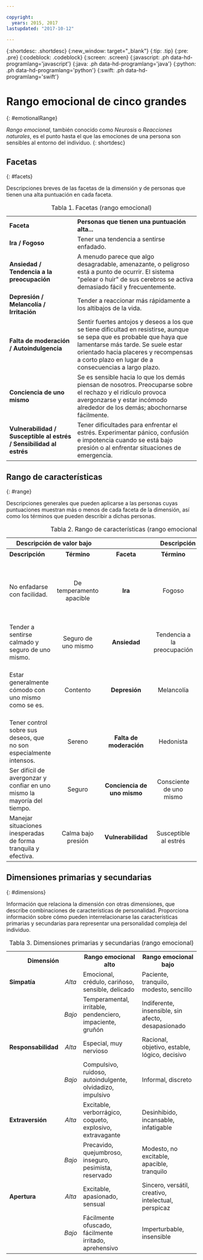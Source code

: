 ```yaml
---

copyright:
  years: 2015, 2017
lastupdated: "2017-10-12"

---
```


{:shortdesc: .shortdesc}
{:new_window: target="_blank"}
{:tip: .tip}
{:pre: .pre}
{:codeblock: .codeblock}
{:screen: .screen}
{:javascript: .ph data-hd-programlang='javascript'}
{:java: .ph data-hd-programlang='java'}
{:python: .ph data-hd-programlang='python'}
{:swift: .ph data-hd-programlang='swift'}

# Rango emocional de cinco grandes
{: #emotionalRange}

*Rango emocional*, también conocido como *Neurosis* o *Reacciones naturales*, es el punto hasta el que las emociones de una persona son sensibles al entorno del individuo.
{: shortdesc}

## Facetas
{: #facets}

Descripciones breves de las facetas de la dimensión y de personas que tienen una alta puntuación en cada faceta.

<table>
  <caption>Tabla 1. Facetas (rango emocional)</caption>
  <tr>
    <th style="text-align:left">Faceta</th>
    <th style="text-align:left">Personas que tienen una puntuación alta...</th>
  </tr>
  <tr>
    <td><strong>Ira / Fogoso</strong></td>
    <td>Tener una tendencia a sentirse enfadado.</td>
  </tr>
  <tr>
    <td><strong>Ansiedad / Tendencia a la preocupación</strong></td>
    <td>A menudo parece que algo desagradable, amenazante, o peligroso está
    a punto de ocurrir. El sistema "pelear o huir" de sus cerebros se activa demasiado
    fácil y frecuentemente.</td>
  </tr>
  <tr>
    <td><strong>Depresión / Melancolía / Irritación</strong></td>
    <td>Tender a reaccionar más rápidamente a los altibajos de la vida.</td>
  </tr>
  <tr>
    <td><strong>Falta de moderación / Autoindulgencia</strong></td>
    <td>Sentir fuertes antojos y deseos a los que se tiene dificultad en resistirse,
    aunque se sepa que es probable que haya que lamentarse más tarde. Se suele
    estar orientado hacia placeres y recompensas a corto plazo en lugar de a consecuencias a     largo plazo.</td>
  </tr>
  <tr>
    <td><strong>Conciencia de uno mismo</strong></td>
    <td>Se es sensible hacia lo que los demás piensan de nosotros. Preocuparse sobre
    el rechazo y el ridículo provoca avergonzarse y estar incómodo alrededor de los
    demás; abochornarse fácilmente.</td>
  </tr>
  <tr>
    <td><strong>Vulnerabilidad / Susceptible al estrés / Sensibilidad al estrés</strong></td>
    <td>Tener dificultades para enfrentar el estrés. Experimentar pánico, confusión
    e impotencia cuando se está bajo presión o al enfrentar situaciones de emergencia.</td>
  </tr>
</table>

## Rango de características
{: #range}

Descripciones generales que pueden aplicarse a las personas cuyas puntuaciones muestran más o menos de cada faceta de la dimensión, así como los términos que pueden describir a dichas personas.

<table>
  <caption>Tabla 2. Rango de características (rango emocional)</caption>
  <tr>
    <th colspan="2" style="text-align:center">Descripción de valor bajo</th>
    <th></th>
    <th colspan="2" style="text-align:center">Descripción de valor alto</th>
  </tr>
  <tr>
    <th style="text-align:left; width: 23%">Descripción</th>
    <th style="text-align:center; width: 16%">Término</th>
    <th style="text-align:center; width: 16%">Faceta</th>
    <th style="text-align:center; width: 16%">Término</th>
    <th style="text-align:right">Descripción</th>
  </tr>
  <tr>
    <td style="text-align:left">No enfadarse con facilidad.</td>
    <td style="text-align:center">De temperamento apacible</td>
    <td style="text-align:center"><strong>Ira</strong></td>
    <td style="text-align:center">Fogoso</td>
    <td style="text-align:right">Tener un temperamento fogoso, especialmente cuando las cosas no salen como se esperaba.</td>
  </tr>
  <tr>
    <td style="text-align:left">Tender a sentirse calmado y seguro de uno mismo.</td>
    <td style="text-align:center">Seguro de uno mismo</td>
    <td style="text-align:center"><strong>Ansiedad</strong></td>
    <td style="text-align:center">Tendencia a la preocupación</td>
    <td style="text-align:right">Tender a preocuparse por cosas que pueden ocurrir.</td>
  </tr>
  <tr>
    <td style="text-align:left">Estar generalmente cómodo con uno mismo como se es.</td>
    <td style="text-align:center">Contento</td>
    <td style="text-align:center"><strong>Depresión</strong></td>
    <td style="text-align:center">Melancolía</td>
    <td style="text-align:right">Pensar bastante a menudo sobre las cosas con las que se está descontento.</td>
  </tr>
  <tr>
    <td style="text-align:left">Tener control sobre sus deseos, que no son especialmente intensos.</td>
    <td style="text-align:center">Sereno</td>
    <td style="text-align:center"><strong>Falta de moderación</strong></td>
    <td style="text-align:center">Hedonista</td>
    <td style="text-align:right">Sentir los deseos firmemente y estar tentado fácilmente por ellos.</td>
  </tr>
  <tr>
    <td style="text-align:left">Ser difícil de avergonzar y confiar en uno mismo la mayoría del tiempo.</td>
    <td style="text-align:center">Seguro</td>
    <td style="text-align:center"><strong>Conciencia de uno mismo</strong></td>
    <td style="text-align:center">Consciente de uno mismo</td>
    <td style="text-align:right">Ser sensible a lo que los demás puedan pensar de uno mismo.</td>
  </tr>
  <tr>
    <td style="text-align:left">Manejar situaciones inesperadas de forma tranquila y efectiva.</td>
    <td style="text-align:center">Calma bajo presión</td>
    <td style="text-align:center"><strong>Vulnerabilidad</strong></td>
    <td style="text-align:center">Susceptible al estrés</td>
    <td style="text-align:right">Estar agobiado fácilmente en situaciones estresantes.</td>
  </tr>
</table>

## Dimensiones primarias y secundarias
{: #dimensions}

Información que relaciona la dimensión con otras dimensiones, que describe combinaciones de características de personalidad. Proporciona información sobre cómo pueden interrelacionarse las características primarias y secundarias para representar una personalidad compleja del individuo.

<table>
  <caption>Tabla 3. Dimensiones primarias y secundarias (rango emocional)</caption>
  <tr>
    <th colspan="2" style="width:30%">Dimensión</th>
    <th style="width:35%">Rango emocional alto</th>
    <th style="width:35%">Rango emocional bajo</th>
  </tr>
  <tr>
    <td style="text-align:left"><strong>Simpatía</strong></td>
    <td style="text-align:center"><em>Alta</em></td>
    <td>Emocional, crédulo, cariñoso, sensible, delicado</td>
    <td>Paciente, tranquilo, modesto, sencillo</td>
  </tr>
  <tr>
    <td></td>
    <td style="text-align:center"><em>Bajo</em></td>
    <td>Temperamental, irritable, pendenciero, impaciente, gruñón</td>
    <td>Indiferente, insensible, sin afecto, desapasionado</td>
  </tr>
  <tr>
    <td style="text-align:left"><strong>Responsabilidad</strong></td>
    <td style="text-align:center"><em>Alta</em></td>
    <td>Especial, muy nervioso</td>
    <td>Racional, objetivo, estable, lógico, decisivo</td>
  </tr>
  <tr>
    <td></td>
    <td style="text-align:center"><em>Bajo</em></td>
    <td>Compulsivo, ruidoso, autoindulgente, olvidadizo, impulsivo</td>
    <td>Informal, discreto</td>
  </tr>
  <tr>
    <td style="text-align:left"><strong>Extraversión</strong></td>
    <td style="text-align:center"><em>Alta</em></td>
    <td>Excitable, verborrágico, coqueto, explosivo, extravagante</td>
    <td>Desinhibido, incansable, infatigable</td>
  </tr>
  <tr>
    <td></td>
    <td style="text-align:center"><em>Bajo</em></td>
    <td>Precavido, quejumbroso, inseguro, pesimista, reservado</td>
    <td>Modesto, no excitable, apacible, tranquilo</td>
  </tr>
  <tr>
    <td style="text-align:left"><strong>Apertura</strong></td>
    <td style="text-align:center"><em>Alta</em></td>
    <td>Excitable, apasionado, sensual</td>
    <td>Sincero, versátil, creativo, intelectual, perspicaz</td>
  </tr>
  <tr>
    <td></td>
    <td style="text-align:center"><em>Bajo</em></td>
    <td>Fácilmente ofuscado, fácilmente irritado, aprehensivo</td>
    <td>Imperturbable, insensible</td>
  </tr>
</table>
